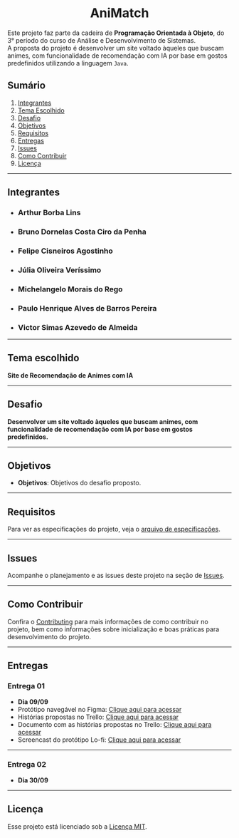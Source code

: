 <h1 align="center">AniMatch</h1>

Este projeto faz parte da cadeira de **Programação Orientada à Objeto**, do 3° período do curso de Análise e Desenvolvimento de Sistemas.  
A proposta do projeto é desenvolver um site voltado àqueles que buscam animes, com funcionalidade de recomendação com IA por base em gostos predefinidos utilizando a linguagem ```Java```.

## Sumário
1. [Integrantes](#integrantes)  
2. [Tema Escolhido](#tema-escolhido)  
3. [Desafio](#desafio)  
4. [Objetivos](#objetivos)  
5. [Requisitos](#requisitos)  
7. [Entregas](#entregas)
8. [Issues](#issues)  
9. [Como Contribuir](#como-contribuir)  
10. [Licença](#licença)  

---

## Integrantes

- ### Arthur Borba Lins  
- ### Bruno Dornelas Costa Ciro da Penha  
- ### Felipe Cisneiros Agostinho  
- ### Júlia Oliveira Veríssimo  
- ### Michelangelo Morais do Rego  
- ### Paulo Henrique Alves de Barros Pereira  
- ### Victor Simas Azevedo de Almeida  

---

## Tema escolhido
**Site de Recomendação de Animes com IA**

---

## Desafio
**Desenvolver um site voltado àqueles que buscam animes, com funcionalidade de recomendação com IA por base em gostos predefinidos.**

---

## Objetivos
- **Objetivos**: Objetivos do desafio proposto.

---

## Requisitos
Para ver as especificações do projeto, veja o [arquivo de especificações](./docs/SPECIFICATIONS.md).

---

## Issues
Acompanhe o planejamento e as issues deste projeto na seção de [Issues](https://github.com/orgs/cesar-ads2402-vsaa/projects/2).

---

## Como Contribuir
Confira o [Contributing](./docs/CONTRIBUTING.md) para mais informações de como contribuir no projeto, bem como informações sobre inicialização e boas práticas para desenvolvimento do projeto.

---

## Entregas

### Entrega 01
- **Dia 09/09**
- Protótipo navegável no Figma: [Clique aqui para acessar](https://www.figma.com/proto/eSigW1lnlTjWfLkQKmEQtu/AniMatch?t=c5YbvD3IlAGpNBqu-1&node-id=3-2&starting-point-node-id=3%3A2)  
- Histórias propostas no Trello: [Clique aqui para acessar](https://trello.com/b/gJjPryz0/animatch)
- Documento com as histórias propostas no Trello: [Clique aqui para acessar](https://drive.google.com/file/d/1-9F1val0o7SNpG0UD1VJUEKlfchS21hI/view?usp=drive_link) 
- Screencast do protótipo Lo-fi: [Clique aqui para acessar]()
---

### Entrega 02
- **Dia 30/09**
---

## Licença
Esse projeto está licenciado sob a [Licença MIT](./LICENSE).
